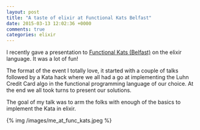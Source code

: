 ```yaml
---
layout: post
title: "A taste of elixir at Functional Kats Belfast"
date: 2015-03-13 12:02:36 +0000
comments: true
categories: elixir
---
```


I recently gave a presentation to [Functional Kats (Belfast)](http://www.meetup.com/Functional-Kats-Belfast/) on the elixir language.  It was a lot of fun!

The format of the event I totally love, it started with a couple of talks followed by a Kata hack where we all had a go at implementing the Luhn Credit Card algo in the functional programming language of our choice.  At the end we all took turns to present our solutions.

The goal of my talk was to arm the folks with enough of the basics to implement the Kata in elixir.

{% img /images/me_at_func_kats.jpeg %}